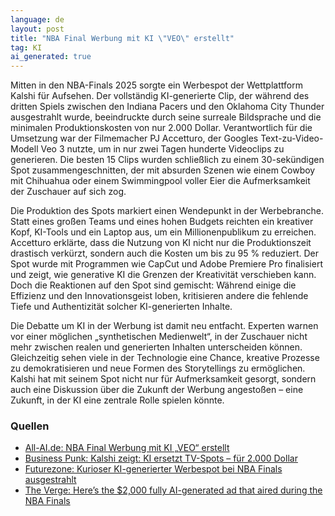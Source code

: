```yaml
---
language: de
layout: post
title: "NBA Final Werbung mit KI \"VEO\" erstellt"
tag: KI
ai_generated: true
---
```


Mitten in den NBA-Finals 2025 sorgte ein Werbespot der Wettplattform Kalshi für Aufsehen. Der vollständig KI-generierte Clip, der während des dritten Spiels zwischen den Indiana Pacers und den Oklahoma City Thunder ausgestrahlt wurde, beeindruckte durch seine surreale Bildsprache und die minimalen Produktionskosten von nur 2.000 Dollar. Verantwortlich für die Umsetzung war der Filmemacher PJ Accetturo, der Googles Text-zu-Video-Modell Veo 3 nutzte, um in nur zwei Tagen hunderte Videoclips zu generieren. Die besten 15 Clips wurden schließlich zu einem 30-sekündigen Spot zusammengeschnitten, der mit absurden Szenen wie einem Cowboy mit Chihuahua oder einem Swimmingpool voller Eier die Aufmerksamkeit der Zuschauer auf sich zog.

<!--more-->

Die Produktion des Spots markiert einen Wendepunkt in der Werbebranche. Statt eines großen Teams und eines hohen Budgets reichten ein kreativer Kopf, KI-Tools und ein Laptop aus, um ein Millionenpublikum zu erreichen. Accetturo erklärte, dass die Nutzung von KI nicht nur die Produktionszeit drastisch verkürzt, sondern auch die Kosten um bis zu 95 % reduziert. Der Spot wurde mit Programmen wie CapCut und Adobe Premiere Pro finalisiert und zeigt, wie generative KI die Grenzen der Kreativität verschieben kann. Doch die Reaktionen auf den Spot sind gemischt: Während einige die Effizienz und den Innovationsgeist loben, kritisieren andere die fehlende Tiefe und Authentizität solcher KI-generierten Inhalte.

Die Debatte um KI in der Werbung ist damit neu entfacht. Experten warnen vor einer möglichen „synthetischen Medienwelt“, in der Zuschauer nicht mehr zwischen realen und generierten Inhalten unterscheiden können. Gleichzeitig sehen viele in der Technologie eine Chance, kreative Prozesse zu demokratisieren und neue Formen des Storytellings zu ermöglichen. Kalshi hat mit seinem Spot nicht nur für Aufmerksamkeit gesorgt, sondern auch eine Diskussion über die Zukunft der Werbung angestoßen – eine Zukunft, in der KI eine zentrale Rolle spielen könnte.

### Quellen
- [All-AI.de: NBA Final Werbung mit KI „VEO“ erstellt](https://www.all-ai.de/news/top-news24/nba-werbung-finale-ki)
- [Business Punk: Kalshi zeigt: KI ersetzt TV-Spots – für 2.000 Dollar](https://www.business-punk.com/brand/ki-statt-tv-produktion-kalshi-veo-spot/)
- [Futurezone: Kurioser KI-generierter Werbespot bei NBA Finals ausgestrahlt](https://futurezone.at/digital-life/ki-generierter-werbespot-nba-finals-kalshi-pj-accetturo/403050050)
- [The Verge: Here’s the $2,000 fully AI-generated ad that aired during the NBA Finals](https://www.theverge.com/news/686474/kalshi-ai-generated-ad-nba-finals-google-veo-3)

